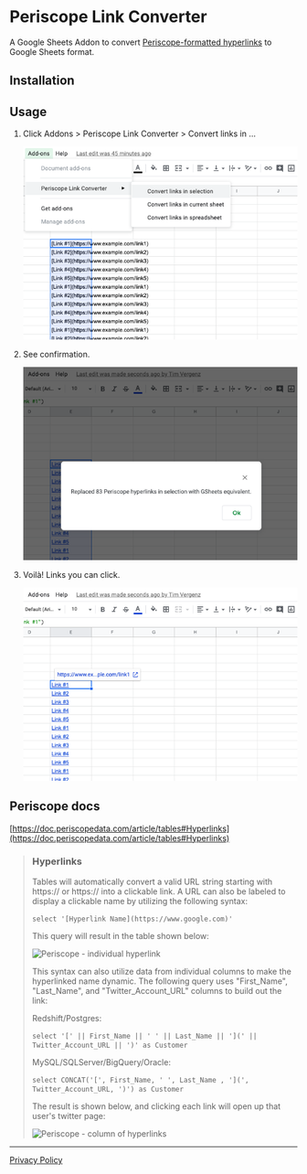 # Periscope Link Converter

A Google Sheets Addon to convert [Periscope-formatted hyperlinks](#periscope-docs) to Google Sheets format.

## Installation
 

## Usage

1. Click Addons > Periscope Link Converter > Convert links in ...

   ![1](images/screenshot1.png)

2. See confirmation.

   ![2](images/screenshot2.png)

3. Voilà! Links you can click.

   ![3](images/screenshot3.png)

## Periscope docs

[https://doc.periscopedata.com/article/tables#Hyperlinks](https://doc.periscopedata.com/article/tables#Hyperlinks)

> ### Hyperlinks
> Tables will automatically convert a valid URL string starting with https:// or https:// into a clickable link. A URL can also be labeled to display a clickable name by utilizing the following syntax:
>
> ```
> select '[Hyperlink Name](https://www.google.com)'
> ```
> 
> This query will result in the table shown below:
> 
> ![Periscope - individual hyperlink](https://web.archive.org/web/20191114213951im_/https://assets.website-files.com/58fe8f93dc9e750ca84ebb16/599f359c2a72ab0001f6fc8f_tables7.png)
> 
> This syntax can also utilize data from individual columns to make the hyperlinked name dynamic. The following query uses "First_Name", "Last_Name", and "Twitter_Account_URL" columns to build out the link:
> 
> Redshift/Postgres:
> 
> ```
> select '[' || First_Name || ' ' || Last_Name || '](' || Twitter_Account_URL || ')' as Customer
> ```
> 
> MySQL/SQLServer/BigQuery/Oracle:
> 
> ```
> select CONCAT('[', First_Name, ' ', Last_Name , '](', Twitter_Account_URL, ')') as Customer
> ```
> 
> The result is shown below, and clicking each link will open up that user's twitter page:
> 
> ![Periscope - column of hyperlinks](https://web.archive.org/web/20191114213951im_/https://assets.website-files.com/58fe8f93dc9e750ca84ebb16/599f35abec00ea00014fbc99_tables8.png)

---

[Privacy Policy](privacy-policy.md)
